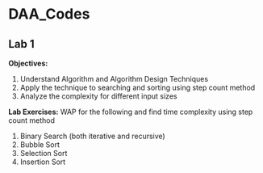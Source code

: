# DAA_Codes

## Lab 1

**Objectives:**
1. Understand Algorithm and Algorithm Design Techniques
2. Apply the technique to searching and sorting using step count method
3. Analyze the complexity for different input sizes

**Lab Exercises:**
WAP for the following and find time complexity using step count method
1. Binary Search (both iterative and recursive)
2. Bubble Sort
3. Selection Sort
4. Insertion Sort
